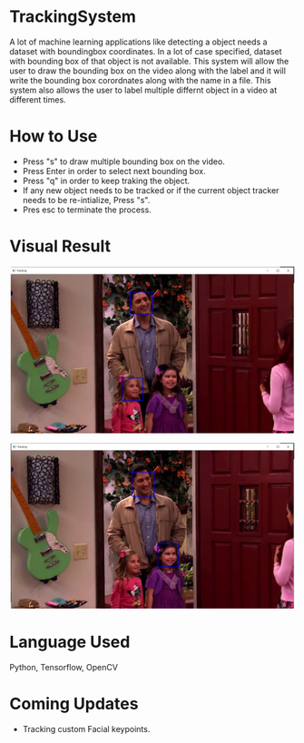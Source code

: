 # TrackingSystem
A lot of machine learning applications like detecting a object needs a dataset with boundingbox coordinates. In a lot of case specified, dataset with bounding box of that object is not available. This system will allow the user to draw the bounding box on the video along with the label and it will write the bounding box corordnates along with the name in a file. This system also allows the user to label multiple differnt object in a video at different times.

# How to Use
- Press "s" to draw multiple bounding box on the video.
- Press Enter in order to select next bounding box.
- Press "q" in order to keep traking the object.
- If any new object needs to be tracked or if the current object tracker  needs to be re-intialize, Press "s".
- Pres esc to terminate the process.

# Visual Result
<p align="center">
<img src="images/bounding_box.PNG" width=500 />
</p>

<p align="center">
<img src="images/bounding_box1.PNG" width=500 />
</p>

# Language Used
Python, Tensorflow, OpenCV

# Coming Updates
- Tracking custom Facial keypoints.
